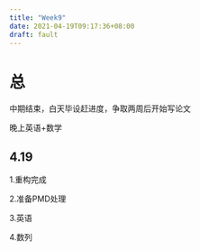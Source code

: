 ```yaml
---
title: "Week9"
date: 2021-04-19T09:17:36+08:00
draft: fault
---
```


# 总

中期结束，白天毕设赶进度，争取两周后开始写论文

晚上英语+数学



## 4.19

1.重构完成

2.准备PMD处理

3.英语

4.数列